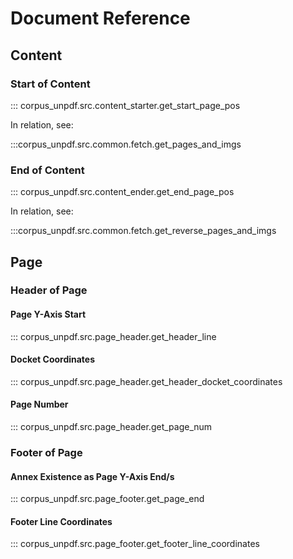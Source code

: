 # Document Reference

## Content

### Start of Content

::: corpus_unpdf.src.content_starter.get_start_page_pos

In relation, see:

:::corpus_unpdf.src.common.fetch.get_pages_and_imgs

### End of Content

::: corpus_unpdf.src.content_ender.get_end_page_pos

In relation, see:

:::corpus_unpdf.src.common.fetch.get_reverse_pages_and_imgs

## Page

### Header of Page

#### Page Y-Axis Start

::: corpus_unpdf.src.page_header.get_header_line

#### Docket Coordinates

::: corpus_unpdf.src.page_header.get_header_docket_coordinates

#### Page Number

::: corpus_unpdf.src.page_header.get_page_num

### Footer of Page

#### Annex Existence as Page Y-Axis End/s

::: corpus_unpdf.src.page_footer.get_page_end

#### Footer Line Coordinates

::: corpus_unpdf.src.page_footer.get_footer_line_coordinates
